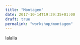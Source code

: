 ```yaml
---
title: "Montagem"
date: 2017-10-14T19:39:35+01:00
draft: true
permalink: "workshop/montagem"
---
```


lalalla

